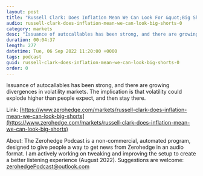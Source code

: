 ```yaml
---
layout: post
title: "Russell Clark: Does Inflation Mean We Can Look For &quot;Big Shorts&quot;"
audio: russell-clark-does-inflation-mean-we-can-look-big-shorts-0
category: markets
desc: "Issuance of autocallables has been strong, and there are growing divergences in volatility markets. The implication is that volatility could explode higher than people expect, and then stay there."
duration: 00:04:37
length: 277
datetime: Tue, 06 Sep 2022 11:20:00 +0000
tags: podcast
guid: russell-clark-does-inflation-mean-we-can-look-big-shorts-0
order: 0
---
```

Issuance of autocallables has been strong, and there are growing divergences in volatility markets. The implication is that volatility could explode higher than people expect, and then stay there.

Link: [https://www.zerohedge.com/markets/russell-clark-does-inflation-mean-we-can-look-big-shorts](https://www.zerohedge.com/markets/russell-clark-does-inflation-mean-we-can-look-big-shorts)

About: The Zerohedge Podcast is a non-commercial, automated program, designed to give people a way to get news from Zerohedge in an audio format.  I am actively working on tweaking and improving the setup to create a better listening experience (August 2022).  Suggestions are welcome: [zerohedgePodcast@outlook.com](mailto:zerohedgePodcast@outlook.com)